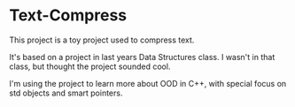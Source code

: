 # Text-Compress
This project is a toy project used to compress text. 

It's based on a project in last years Data Structures class. I wasn't in that class, but thought the project sounded cool.

I'm using the project to learn more about OOD in C++, with special focus on std objects and smart pointers.
